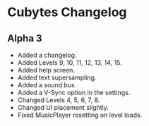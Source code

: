 # Cubytes Changelog

## Alpha 3

- Added a changelog.
- Added Levels 9, 10, 11, 12, 13, 14, 15.
- Added help screen.
- Added text supersampling.
- Added a sound bus.
- Added a V-Sync option in the settings.
- Changed Levels 4, 5, 6, 7, 8.
- Changed UI placement slightly.
- Fixed MusicPlayer resetting on level loads.